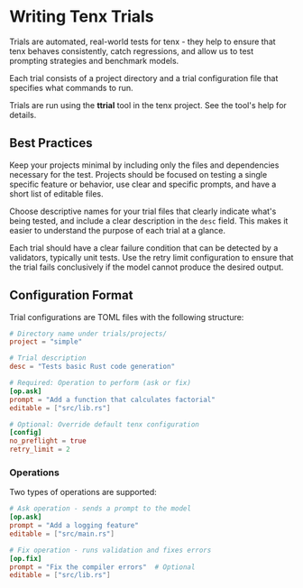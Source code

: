
# Writing Tenx Trials

Trials are automated, real-world tests for tenx - they help to ensure that tenx
behaves consistently, catch regressions, and allow us to test prompting
strategies and benchmark models. 

Each trial consists of a project directory and a trial configuration file that
specifies what commands to run.

Trials are run using the **ttrial** tool in the tenx project. See the tool's
help for details. 

## Best Practices

Keep your projects minimal by including only the files and dependencies
necessary for the test. Projects should be focused on testing a single specific
feature or behavior, use clear and specific prompts, and have a short list of
editable files.

Choose descriptive names for your trial files that clearly indicate what's
being tested, and include a clear description in the `desc` field. This makes
it easier to understand the purpose of each trial at a glance.

Each trial should have a clear failure condition that can be detected by a
validators, typically unit tests. Use the retry limit configuration to ensure
that the trial fails conclusively if the model cannot produce the desired
output.


## Configuration Format

Trial configurations are TOML files with the following structure:

```toml
# Directory name under trials/projects/
project = "simple"

# Trial description
desc = "Tests basic Rust code generation"

# Required: Operation to perform (ask or fix)
[op.ask]
prompt = "Add a function that calculates factorial"
editable = ["src/lib.rs"]

# Optional: Override default tenx configuration
[config]
no_preflight = true
retry_limit = 2
```

### Operations

Two types of operations are supported:

```toml
# Ask operation - sends a prompt to the model
[op.ask]
prompt = "Add a logging feature"
editable = ["src/main.rs"]

# Fix operation - runs validation and fixes errors
[op.fix]
prompt = "Fix the compiler errors"  # Optional
editable = ["src/lib.rs"]
```
